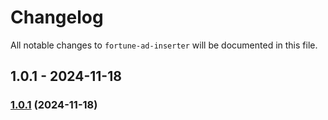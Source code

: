 # Changelog

All notable changes to `fortune-ad-inserter` will be documented in this file.

## 1.0.1 - 2024-11-18

### [1.0.1](https://github.com/IINASG/fortune-ad-inserter/compare/1.0.0...1.0.1) (2024-11-18)
